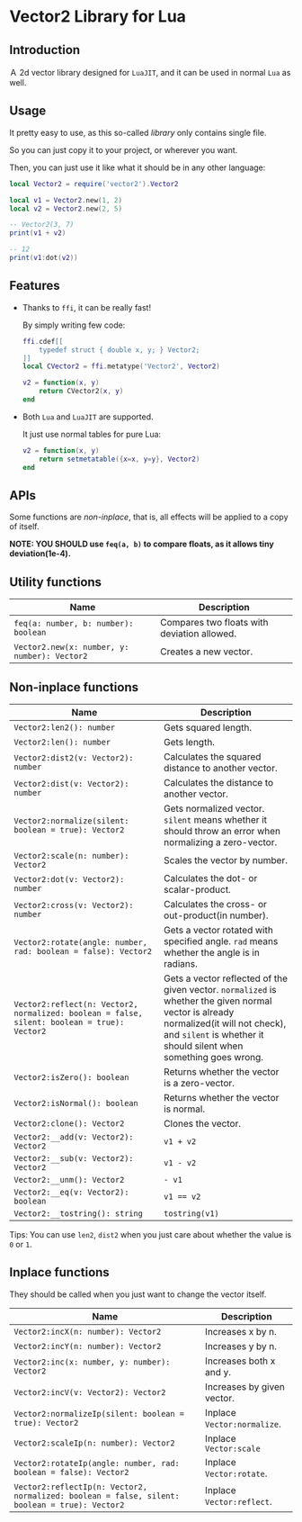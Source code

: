 # Vector2 Library for Lua

## Introduction

Ａ 2d vector library designed for `LuaJIT`, and it can be used in normal `Lua` as well.


## Usage

It pretty easy to use, as this so-called *library* only contains single file.

So you can just copy it to your project, or wherever you want.

Then, you can just use it like what it should be in any other language:

```lua
local Vector2 = require('vector2').Vector2

local v1 = Vector2.new(1, 2)
local v2 = Vector2.new(2, 5)

-- Vector2(3, 7)
print(v1 + v2)

-- 12
print(v1:dot(v2))
```


## Features


+ Thanks to `ffi`, it can be really fast!
  
  By simply writing few code:
  ```lua
  ffi.cdef[[
      typedef struct { double x, y; } Vector2;
  ]]
  local CVector2 = ffi.metatype('Vector2', Vector2)
  
  v2 = function(x, y)
      return CVector2(x, y)
  end
  ```

+ Both `Lua` and `LuaJIT` are supported.
  
  It just use normal tables for pure Lua:

  ```lua
  v2 = function(x, y)
      return setmetatable({x=x, y=y}, Vector2)
  end
  ```

## APIs

Some functions are *non-inplace*, that is, all effects will be applied to a copy of itself.

**NOTE: YOU SHOULD use `feq(a, b)` to compare floats, as it allows tiny deviation(1e-4).**

## Utility functions

| Name                                         | Description                                 |
| -------------------------------------------- | ------------------------------------------- |
| `feq(a: number, b: number): boolean`         | Compares two floats with deviation allowed. |
| `Vector2.new(x: number, y: number): Vector2` | Creates a new vector.                        |

## Non-inplace functions

| Name                                                         | Description                                                  |
| ------------------------------------------------------------ | ------------------------------------------------------------ |
| `Vector2:len2(): number`                                     | Gets squared length.                                         |
| `Vector2:len(): number`                                      | Gets length.                                                 |
| `Vector2:dist2(v: Vector2): number`                          | Calculates the squared distance to another vector.           |
| `Vector2:dist(v: Vector2): number`                           | Calculates the distance to another vector.                   |
| `Vector2:normalize(silent: boolean = true): Vector2`         | Gets normalized vector. `silent` means whether it should throw an error when normalizing a zero-vector. |
| `Vector2:scale(n: number): Vector2`                          | Scales the vector by number.                                 |
| `Vector2:dot(v: Vector2): number`                            | Calculates the dot- or scalar-product.                       |
| `Vector2:cross(v: Vector2): number`                          | Calculates the cross- or out-product(in number).             |
| `Vector2:rotate(angle: number, rad: boolean = false): Vector2` | Gets a vector rotated with specified angle. `rad` means whether the angle is in radians. |
| `Vector2:reflect(n: Vector2, normalized: boolean = false, silent: boolean = true): Vector2` | Gets a vector reflected of the given vector. `normalized` is whether the given normal vector is already normalized(it will not check), and `silent` is whether it should silent when something goes wrong. |
| `Vector2:isZero(): boolean`                                  | Returns whether the vector is a zero-vector.                 |
| `Vector2:isNormal(): boolean`                                | Returns whether the vector is normal.                        |
| `Vector2:clone(): Vector2`                                   | Clones the vector.                                           |
| `Vector2:__add(v: Vector2): Vector2`                         | `v1 + v2`                                                    |
| `Vector2:__sub(v: Vector2): Vector2`                         | `v1 - v2`                                                    |
| `Vector2:__unm(): Vector2`                                   | `- v1`                                                       |
| `Vector2:__eq(v: Vector2): boolean`                          | `v1 == v2`                                                   |
| `Vector2:__tostring(): string`                               | `tostring(v1)`                                               |

Tips: You can use `len2`, `dist2` when you just care about whether the value is `0` or `1`.

## Inplace functions

They should be called when you just want to change the vector itself.

| Name                                                         | Description                 |
| ------------------------------------------------------------ | --------------------------- |
| `Vector2:incX(n: number): Vector2`                           | Increases x by n.           |
| `Vector2:incY(n: number): Vector2`                           | Increases y by n.           |
| `Vector2:inc(x: number, y: number): Vector2`                 | Increases both x and y.     |
| `Vector2:incV(v: Vector2): Vector2`                          | Increases by given vector.  |
| `Vector2:normalizeIp(silent: boolean = true): Vector2`       | Inplace `Vector:normalize`. |
| `Vector2:scaleIp(n: number): Vector2`                        | Inplace `Vector:scale`      |
| `Vector2:rotateIp(angle: number, rad: boolean = false): Vector2` | Inplace `Vector:rotate`.    |
| `Vector2:reflectIp(n: Vector2, normalized: boolean = false, silent: boolean = true): Vector2` | Inplace `Vector:reflect`.   |
